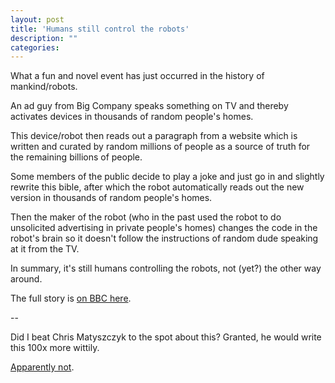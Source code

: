 ```yaml
---
layout: post
title: 'Humans still control the robots'
description: ""
categories: 
---
```

What a fun and novel event has just occurred in the history of mankind/robots.

An ad guy from Big Company speaks something on TV and thereby activates devices
in thousands of random people's homes.

This device/robot then reads out a paragraph from a website which is written
and curated by random millions of people as a source of truth for the remaining
billions of people.

Some members of the public decide to play a joke and just go in and slightly
rewrite this bible, after which the robot automatically reads out the new
version in thousands of random people's homes.
 
Then the maker of the robot (who in the past used the robot to do unsolicited
advertising in private people's homes) changes the code in the robot's brain so
it doesn't follow the instructions of random dude speaking at it from the TV.

In summary, it's still humans controlling the robots, not (yet?) the other way
around.

The full story is [on BBC here](http://www.bbc.com/news/technology-39589013).

--

Did I beat Chris Matyszczyk to the spot about this? Granted, he would write this 100x more wittily. 

[Apparently not](https://www.cnet.com/news/burger-king-ad-intentionally-sets-off-google-home/).
